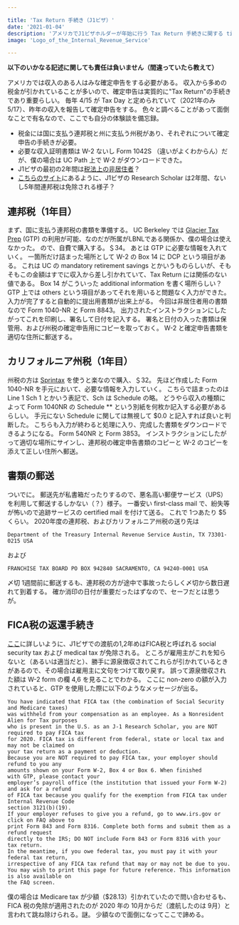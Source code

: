 ```yaml
---

title: 'Tax Return 手続き（J1ビザ）'
date: '2021-01-04'
description: 'アメリカでJ1ビザホルダーが年始に行う Tax Return 手続きに関する tips'
image: 'Logo_of_the_Internal_Revenue_Service'

---
```


**以下のいかなる記述に関しても責任は負いません（間違っていたら教えて）**

アメリカでは収入のある人はみな確定申告をする必要がある。
収入から多めの税金が引かれていることが多いので、確定申告は実質的に"Tax Return"の手続きであり重要らしい。
毎年 4/15 が Tax Day と定められていて（2021年のみ 5/17）、昨年の収入を報告して確定申告をする。
色々と調べることがあって面倒なことで有名なので、ここでも自分の体験談を備忘録。

- 税金には国に支払う連邦税と州に支払う州税があり、それぞれについて確定申告の手続きが必要。
- 必要な収入証明書類は W-2 ないし Form 1042S （違いがよくわからん）だが、僕の場合は UC Path 上で W-2 がダウンロードできた。
- J1ビザの最初の2年間は[税法上の非居住者](https://www.univis-america.com/post/j1-tax-return#:~:text=J1%20%E3%83%93%E3%82%B6%E4%BF%9D%E6%9C%89%E8%80%85%E3%81%AF,%E8%80%85%E3%81%A8%E3%81%BF%E3%81%AA%E3%81%95%E3%82%8C%E3%81%BE%E3%81%99%E3%80%82&text=%E3%81%BE%E3%81%9F%E3%80%81%E6%BB%9E%E5%9C%A8%E6%97%A5%E6%95%B0%E3%81%AB%E6%8B%98%E3%82%8F%E3%82%89,%E7%BE%A9%E5%8B%99%E4%BB%98%E3%81%91%E3%82%89%E3%82%8C%E3%81%A6%E3%81%8A%E3%82%8A%E3%81%BE%E3%81%99%E3%80%82)？
- [こちらのサイト](http://step0ku.kugi.kyoto-u.ac.jp/~ieda/homepage/nasa/tax.html)にあるように、J1ビザの Research Scholar は2年間、ないし5年間連邦税は免除される様子？

## 連邦税（1年目）

まず、国に支払う連邦税の書類を準備する。
UC Berkeley では [Glacier Tax Prep](https://internationaloffice.berkeley.edu/taxes/tax-prep) (GTP) の利用が可能、なのだが所属がLBNLである関係か、僕の場合は使えなかった。
ので、自費で購入する。＄34。
あとは GTP に必要な情報を入れていく。
一箇所だけ詰まった場所として W-2 の Box 14 に DCP という項目がある。
これは UC の mandatory retirement savings とかいうものらしいが、そもそもこの金額はすでに収入から差し引かれていて、Tax Return には関係のない値である。
Box 14 がこういった additional information を書く場所らしい？
GTP 上では others という項目があってそれを用いると問題なく入力ができた。
入力が完了すると自動的に提出用書類が出来上がる。
今回は非居住者用の書類なので Form 1040-NR と Form 8843。
出力されたインストラクションにしたがってこれを印刷し、署名して日付を記入する。
署名と日付の入った書類は保管用、および州税の確定申告用にコピーを取っておく。
W-2 と確定申告書類を適切な住所に郵送する。

## カリフォルニア州税（1年目）

州税の方は [Sprintax](https://www.sprintax.com/) を使うと楽なので購入、＄32。
先ほど作成した Form 1040-NR を手元において、必要な情報を入力していく。
こちらで詰まったのは Line 1 Sch 1 とかいう表記で、Sch は Schedule の略。
どうやら収入の種類によって Form 1040NR の Schedule ** という別紙を何枚か記入する必要があるらしい。
手元にない Schedule に関しては無視して $0.0 と記入すれば良いと判断した。
こちらも入力が終わると処理に入り、完成した書類をダウンロードできるようになる。
Form 540NR と Form 3853。
インストラクションにしたがって適切な場所にサインし、連邦税の確定申告書類のコピーと W-2 のコピーを添えて正しい住所へ郵送。

## 書類の郵送

ついでに。
郵送先が私書箱だったりするので、悪名高い郵便サービス（UPS）を利用して郵送するしかない（？）様子。
一番安い first-class mail で、紛失等が怖いので追跡サービスの certified mail を付けて送る。
これで 1つあたり $5 くらい。
2020年度の連邦税、およびカリフォルニア州税の送り先は

``` text
Department of the Treasury Internal Revenue Service Austin, TX 73301-0215 USA
```

および

``` text
FRANCHISE TAX BOARD PO BOX 942840 SACRAMENTO, CA 94240-0001 USA
```

〆切 1週間前に郵送するも、連邦税の方が途中で事故ったらしく〆切から数日遅れて到着する。
確か消印の日付が重要だったはずなので、セーフだとは思うが。

## FICA税の返還手続き

[ここ](https://www.wakanacpa.com/Tax/SSTax)に詳しいように、J1ビザでの渡航の1,2年めはFICA税と呼ばれる social security tax および medical tax が免除される。
ところが雇用主がこれを知らないと（あるいは適当だと）、勝手に源泉徴収されてこれらが引かれているときがあるので、その場合は雇用主に文句をつけて取り戻す。
誤って源泉徴収された額は W-2 form の欄 4,6 を見ることでわかる。
ここに non-zero の額が入力されていると、GTP を使用した際に以下のようなメッセージが出る。

``` text
You have indicated that FICA tax (the combination of Social Security and Medicare taxes)
was withheld from your compensation as an employee. As a Nonresident Alien for Tax purposes
who is present in the U.S. as an J-1 Research Scholar, you are NOT required to pay FICA tax
for 2020. FICA tax is different from federal, state or local tax and may not be claimed on
your tax return as a payment or deduction.
Because you are NOT required to pay FICA tax, your employer should refund to you any
amounts shown on your Form W-2, Box 4 or Box 6. When finished with GTP, please contact your
employer’s payroll office (the institution that issued your Form W-2) and ask for a refund
of FICA tax because you qualify for the exemption from FICA tax under Internal Revenue Code
section 3121(b)(19).
If your employer refuses to give you a refund, go to www.irs.gov or click on FAQ above to
print Form 843 and Form 8316. Complete both forms and submit them as a refund request
directly to the IRS; DO NOT include Form 843 or Form 8316 with your tax return.
In the meantime, if you owe federal tax, you must pay it with your federal tax return,
irrespective of any FICA tax refund that may or may not be due to you.
You may wish to print this page for future reference. This information is also available on
the FAQ screen.
```

僕の場合は Medicare tax が少額（$28.13）引かれていたので問い合わせるも、FICA 税の免除が適用されたのが 2020 年の 10月からだ（渡航したのは 9月）と言われて跳ね除けられる。謎。
少額なので面倒になってここで諦める。
